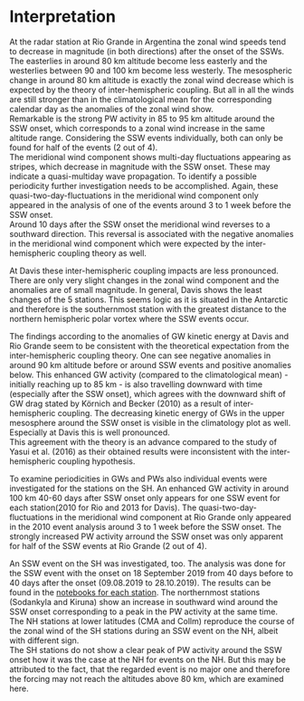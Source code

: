 # Interpretation
At the radar station at Rio Grande in Argentina the zonal wind speeds tend to decrease in magnitude (in both directions) after the onset of the SSWs. The easterlies in around 80 km altitude become less easterly and the westerlies between 90 and 100 km become less westerly. The mesospheric change in around 80 km altitude is exactly the zonal wind decrease which is expected by the theory of inter-hemispheric coupling. But all in all the winds are still stronger than in the climatological mean for the corresponding calendar day as the anomalies of the zonal wind show.<br>
Remarkable is the strong PW activity in 85 to 95 km altitude around the SSW onset, which corresponds to a zonal wind increase in the same altitude range. Considering the SSW events individually, both can only be found for half of the events (2 out of 4).<br>
The meridional wind component shows multi-day fluctuations appearing as stripes, which decrease in magnitude with the SSW onset. These may indicate a quasi-multiday wave propagation. To identify a possible periodicity further investigation needs to be accomplished. Again, these quasi-two-day-fluctuations in the meridional wind component only appeared in the analysis of one of the events around 3 to 1 week before the SSW onset.<br>
Around 10 days after the SSW onset the meridional wind reverses to a southward direction. This reversal is associated with the negative anomalies in the meridional wind component which were expected by the inter-hemispheric coupling theory as well.<br>

At Davis these inter-hemispheric coupling impacts are less pronounced. There are only very slight changes in the zonal wind component and the anomalies are of small magnitude. In general, Davis shows the least changes of the 5 stations. This seems logic as it is situated in the Antarctic and therefore is the southernmost station with the greatest distance to the northern hemispheric polar vortex where the SSW events occur.<br>

The findings according to the anomalies of GW kinetic energy at Davis and Rio Grande seem to be consistent with the theoretical expectation from the inter-hemispheric coupling theory. One can see negative anomalies in around 90 km altitude before or around SSW events and positive anomalies below. This enhanced GW activity (compared to the climatological mean) - initially reaching up to 85 km - is also travelling downward with time (especially after the SSW onset), which agrees with the downward shift of GW drag stated by Körnich and Becker (2010) as a result of inter-hemispheric coupling. The decreasing kinetic energy of GWs in the upper mesosphere around the SSW onset is visible in the climatology plot as well. Especially at Davis this is well pronounced.<br>
This agreement with the theory is an advance compared to the study of Yasui et al. (2016) as their obtained results were inconsistent with the inter-hemispheric coupling hypothesis.<br>

To examine periodicities in GWs and PWs also individual events were investigated for the stations on the SH. An enhanced GW activity in around 100 km 40-60 days after SSW onset only appears for one SSW event for each station(2010 for Rio and 2013 for Davis). The quasi-two-day-fluctuations in the meridional wind component at Rio Grande only appeared in the 2010 event analysis around 3 to 1 week before the SSW onset. The strongly increased PW activity arround the SSW onset was only apparent for half of the SSW events at Rio Grande (2 out of 4).<br>

An SSW event on the SH was investigated, too. The analysis was done for the SSW event with the onset on 18 September 2019 from 40 days before to 40 days after the onset (09.08.2019 to 28.10.2019). The results can be found in the [notebooks for each station](https://github.com/VACILT/SSW_project/tree/master/notebooks/SSW_events_on_SH). The northernmost stations (Sodankyla and Kiruna) show an increase in southward wind around the SSW onset corresponding to a peak in the PW activity at the same time.<br>
The NH stations at lower latitudes (CMA and Collm) reproduce the course of the zonal wind of the SH stations during an SSW event on the NH, albeit with different sign.<br>
The SH stations do not show a clear peak of PW activity around the SSW onset how it was the case at the NH for events on the NH. But this may be attributed to the fact, that the regarded event is no major one and therefore the forcing may not reach the altitudes above 80 km, which are examined here.<br>
<script src="https://utteranc.es/client.js"
        repo="VACILT/SSW_project"
        issue-term="pathname"
        label="utterances"
        theme="github-light"
        crossorigin="anonymous"
        async>
</script>
